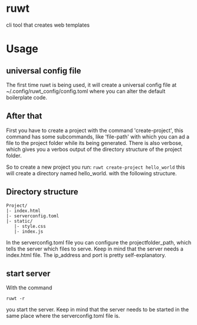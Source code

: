 # ruwt
cli tool that creates web templates

# Usage

## universal config file
The first time ruwt is being used, it will create a universal config file at ~/.config/ruwt_config/config.toml where you can alter the default boilerplate code.

## After that
First you have to create a project with the command 'create-project', this command has some subcommands, like 'file-path' with which you can ad a file to the project folder while its being generated. There is also verbose, which gives you a verbos output of the directory structure of the project folder.

So to create a new project you run:
```ruwt create-project hello_world```
this will create a directory named hello_world.
with the following structure.

## Directory structure
```
Project/
|- index.html
|- serverconfig.toml
|- static/
   |- style.css
   |- index.js
```

In the serverconfig.toml file you can configure the projectfolder_path, which tells the server which files to serve. Keep in mind that the server needs a index.html file.
The ip_address and port is pretty self-explanatory.

## start server
With the command
```
ruwt -r
```
you start the server.
Keep in mind that the server needs to be started in the same place where the serverconfig.toml file is.

